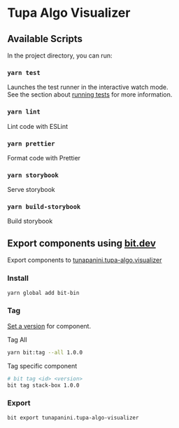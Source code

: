 # Tupa Algo Visualizer

## Available Scripts

In the project directory, you can run:

### `yarn test`

Launches the test runner in the interactive watch mode.<br />
See the section about [running tests](https://facebook.github.io/create-react-app/docs/running-tests) for more information.

### `yarn lint`

Lint code with ESLint

### `yarn prettier`

Format code with Prettier

### `yarn storybook`

Serve storybook

### `yarn build-storybook`

Build storybook

## Export components using [bit.dev](https://bit.dev/)

Export components to [tunapanini.tupa-algo.visualizer](https://bit.dev/tunapanini/tupa-algo-visualizer)

### Install

```bash
yarn global add bit-bin
```

### Tag

[Set a version](https://docs.bit.dev/docs/tag-component-version) for component.

Tag All

```bash
yarn bit:tag --all 1.0.0
```

Tag specific component

```bash
# bit tag <id> <version>
bit tag stack-box 1.0.0
```

### Export

```bash
bit export tunapanini.tupa-algo-visualizer
```
